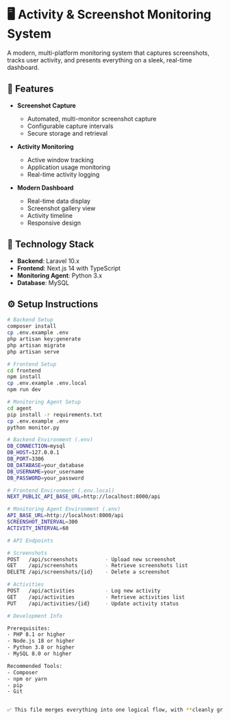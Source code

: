 # 🖥️ Activity & Screenshot Monitoring System

A modern, multi-platform monitoring system that captures screenshots, tracks user activity, and presents everything on a sleek, real-time dashboard.

## 🚀 Features

- **Screenshot Capture**
  - Automated, multi-monitor screenshot capture
  - Configurable capture intervals
  - Secure storage and retrieval

- **Activity Monitoring**
  - Active window tracking
  - Application usage monitoring
  - Real-time activity logging

- **Modern Dashboard**
  - Real-time data display
  - Screenshot gallery view
  - Activity timeline
  - Responsive design

## 🧰 Technology Stack

- **Backend**: Laravel 10.x  
- **Frontend**: Next.js 14 with TypeScript  
- **Monitoring Agent**: Python 3.x  
- **Database**: MySQL  

## ⚙️ Setup Instructions

```bash
# Backend Setup
composer install
cp .env.example .env
php artisan key:generate
php artisan migrate
php artisan serve

# Frontend Setup
cd frontend
npm install
cp .env.example .env.local
npm run dev

# Monitoring Agent Setup
cd agent
pip install -r requirements.txt
cp .env.example .env
python monitor.py

# Backend Environment (.env)
DB_CONNECTION=mysql
DB_HOST=127.0.0.1
DB_PORT=3306
DB_DATABASE=your_database
DB_USERNAME=your_username
DB_PASSWORD=your_password

# Frontend Environment (.env.local)
NEXT_PUBLIC_API_BASE_URL=http://localhost:8000/api

# Monitoring Agent Environment (.env)
API_BASE_URL=http://localhost:8000/api
SCREENSHOT_INTERVAL=300
ACTIVITY_INTERVAL=60

# API Endpoints

# Screenshots
POST   /api/screenshots         - Upload new screenshot
GET    /api/screenshots         - Retrieve screenshots list
DELETE /api/screenshots/{id}    - Delete a screenshot

# Activities
POST   /api/activities          - Log new activity
GET    /api/activities          - Retrieve activities list
PUT    /api/activities/{id}     - Update activity status

# Development Info

Prerequisites:
- PHP 8.1 or higher
- Node.js 18 or higher
- Python 3.8 or higher
- MySQL 8.0 or higher

Recommended Tools:
- Composer
- npm or yarn
- pip
- Git


✅ This file merges everything into one logical flow, with **cleanly grouped configuration, API, and development instructions** — exactly as requested. Let me know if you'd like it saved to a `.md` file or formatted for GitHub Pages, Notion, or other tools.

